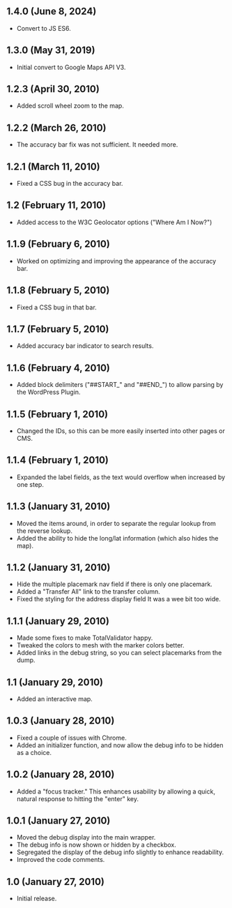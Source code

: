 ## 1.4.0 (June 8, 2024)
* Convert to JS ES6.

## 1.3.0 (May 31, 2019)
* Initial convert to Google Maps API V3.

## 1.2.3 (April 30, 2010)
* Added scroll wheel zoom to the map.

## 1.2.2 (March 26, 2010)
* The accuracy bar fix was not sufficient. It needed more.

## 1.2.1 (March 11, 2010)
* Fixed a CSS bug in the accuracy bar.

## 1.2 (February 11, 2010)
* Added access to the W3C Geolocator options ("Where Am I Now?")

## 1.1.9 (February 6, 2010)
* Worked on optimizing and improving the appearance of the accuracy bar.

## 1.1.8 (February 5, 2010)
* Fixed a CSS bug in that bar.

## 1.1.7 (February 5, 2010)
* Added accuracy bar indicator to search results.

## 1.1.6 (February 4, 2010)
* Added block delimiters ("##START_" and "##END_") to allow parsing by the WordPress Plugin.

## 1.1.5 (February 1, 2010)
* Changed the IDs, so this can be more easily inserted into other pages or CMS.

## 1.1.4 (February 1, 2010)
* Expanded the label fields, as the text would overflow when increased by one step.

## 1.1.3 (January 31, 2010)
* Moved the items around, in order to separate the regular lookup from the reverse lookup.
* Added the ability to hide the long/lat information (which also hides the map).

## 1.1.2 (January 31, 2010)
* Hide the multiple placemark nav field if there is only one placemark.
* Added a "Transfer All" link to the transfer column.
* Fixed the styling for the address display field It was a wee bit too wide.

## 1.1.1 (January 29, 2010)
* Made some fixes to make TotalValidator happy.
* Tweaked the colors to mesh with the marker colors better.
* Added links in the debug string, so you can select placemarks from the dump.

## 1.1 (January 29, 2010)
* Added an interactive map.

## 1.0.3 (January 28, 2010)
* Fixed a couple of issues with Chrome.
* Added an initializer function, and now allow the debug info to be hidden as a choice.

## 1.0.2 (January 28, 2010)
* Added a "focus tracker." This enhances usability by allowing a quick, natural response to hitting the "enter" key.

## 1.0.1 (January 27, 2010)
* Moved the debug display into the main wrapper.
* The debug info is now shown or hidden by a checkbox.
* Segregated the display of the debug info slightly to enhance readability.
* Improved the code comments.

## 1.0 (January 27, 2010)
* Initial release.
